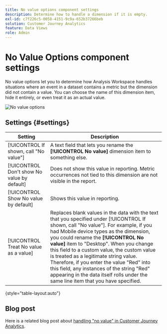 ```yaml
---
title: No value options component settings
description: Determine how to handle a dimension if it is empty.
exl-id: c7f226c5-0058-4151-9c9a-652b37266beb
solution: Customer Journey Analytics
feature: Data Views
role: Admin
---
```

# No Value Options component settings

No value options let you to determine how Analysis Workspace handles situations where an event in a dataset contains a metric but the dimension did not contain a value. You can choose the name of this dimension item, hide it entirely, or even treat it as an actual value.

![No value options](../assets/no-value-options.png)

## Settings {#settings}

| Setting | Description |
| --- | --- |
| [!UICONTROL If shown, call "No value"] | A text field that lets you rename the **[!UICONTROL No value]** dimension item to something else. |
| [!UICONTROL Don't show No value by default] | Does not show this value in reporting. Metric occurrences not tied to this dimension are not visible in the report. |
| [!UICONTROL Show No value by default] | Shows this value in reporting. |
| [!UICONTROL Treat No value as a value] | Replaces blank values in the data with the text that you specified under [!UICONTROL If shown, call "No value"]. For example, if you had Mobile device types as the dimension, you could rename the **[!UICONTROL No value]** item to "Desktop". When you change this field to a custom value, the custom value is treated as a legitimate string value. Therefore, if you enter the value "Red" into this field, any instances of the string "Red" appearing in the data itself rolls under the same line item that you have specified. |

{style="table-layout:auto"}

## Blog post

Here is a related blog post about [handling "no value" in Customer Journey Analytics](https://experienceleaguecommunities.adobe.com/t5/adobe-analytics-blogs/handling-quot-no-value-quot-in-customer-journey-analytics/ba-p/597339).
